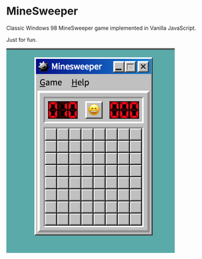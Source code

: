 # MineSweeper

Classic Windows 98 MineSweeper game implemented in Vanilla JavaScript.

Just for fun.

![Alt text](img/screenshot.png?raw=true "Screen shot")
